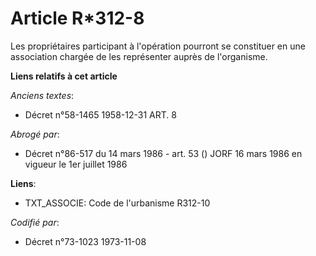 # Article R*312-8

Les propriétaires participant à l'opération pourront se constituer en une association chargée de les représenter auprès de
l'organisme.

**Liens relatifs à cet article**

_Anciens textes_:

  - Décret n°58-1465 1958-12-31 ART. 8

_Abrogé par_:

  - Décret n°86-517 du 14 mars 1986 - art. 53 () JORF 16 mars 1986 en vigueur le 1er juillet 1986

**Liens**:

  - TXT_ASSOCIE: Code de l'urbanisme R312-10

_Codifié par_:

  - Décret n°73-1023 1973-11-08
